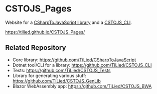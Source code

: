 # CSTOJS_Pages
Website for a [CSharpToJavaScript library](https://github.com/TiLied/CSharpToJavaScript) and a [CSTOJS_CLI](https://github.com/TiLied/CSTOJS_CLI).

https://tilied.github.io/CSTOJS_Pages/

## Related Repository 
- Core library: https://github.com/TiLied/CSharpToJavaScript
- Dotnet tool/CLI for a library: https://github.com/TiLied/CSTOJS_CLI
- Tests: https://github.com/TiLied/CSTOJS_Tests
- Library for generating various stuff: https://github.com/TiLied/CSTOJS_GenLib
- Blazor WebAssembly app: https://github.com/TiLied/CSTOJS_BWA
